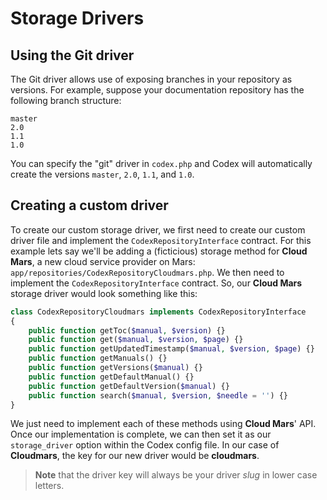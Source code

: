 # Storage Drivers

## Using the Git driver

The Git driver allows use of exposing branches in your repository as versions. For example, suppose your documentation repository has the following branch structure:

```
master
2.0
1.1
1.0
```

You can specify the "git" driver in `codex.php` and Codex will automatically create the versions `master`, `2.0`, `1.1`, and `1.0`.


## Creating a custom driver
To create our custom storage driver, we first need to create our custom driver file and implement the `CodexRepositoryInterface` contract. For this example lets say we'll be adding a (ficticious) storage method for **Cloud Mars**, a new cloud service provider on Mars: `app/repositories/CodexRepositoryCloudmars.php`. We then need to implement the `CodexRepositoryInterface` contract. So, our **Cloud Mars** storage driver would look something like this:

```php
class CodexRepositoryCloudmars implements CodexRepositoryInterface
{
	public function getToc($manual, $version) {}
	public function get($manual, $version, $page) {}
	public function getUpdatedTimestamp($manual, $version, $page) {}
	public function getManuals() {}
	public function getVersions($manual) {}
	public function getDefaultManual() {}
	public function getDefaultVersion($manual) {}
	public function search($manual, $version, $needle = '') {}
}
```

We just need to implement each of these methods using **Cloud Mars**' API. Once our implementation is complete, we can then set it as our `storage_driver` option within the Codex config file. In our case of **Cloudmars**, the key for our new driver would be **cloudmars**.

> **Note** that the driver key will always be your driver *slug* in lower case letters.
